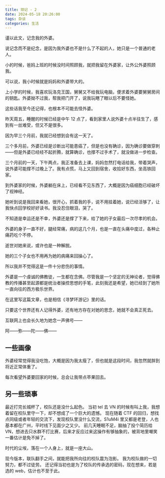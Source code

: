 ```yaml
---
title: 琐记 - 2
date: 2024-05-18 20:26:00
tags: 杂谈
categories: 生活
---
```


谨以此文，记念我的外婆。
<!--more-->

说记念而不是纪念，是因为我外婆也不是什么了不起的人，她只是一个普通的老人。

小的时候，爸妈上班的时候没时间照顾我，就把我留在外婆家，让外公外婆照顾我。

可以说，我小时候就是妈妈和外婆带大的。

上小学的时候，我喜欢玩洛克王国，舅舅又不给我玩电脑，便求着外婆要舅舅房间的钥匙。外婆拗不过我，帮我把门开了，说我玩瞎了眼以后不要怪她。

这些话我至今还记得，也根本不可能去怪外婆。

昨天周五，睡醒的时候已经是中午 12 点了，看到家里人说外婆十点半往生了，感到有一丝难受，但又不是很多。

因为早三个月前，我就已经想到会有这一天了。

三个多月前，外婆已经是诊断出可能患癌了，但是也没有确诊，因为确诊要做穿刺——但是外婆已经经不起折腾，就算确诊，也撑不过手术了，就没做进一步检查。

三个月前的一天，下午两点，我正准备去上课，妈妈忽然打电话给我，带着哭声，说外婆可能撑不过晚上了。我有点慌，马上又回到宿舍，收拾好东西，坐高铁回家。

到外婆家的时候，外婆躺在床上，已经看不见东西了，大概是因为癌细胞已经破坏了视神经。

她听到说是我回来看她，很开心，抓着我的手，说不用挂着她，说已经活够了，让我快点回学校好好读书。我没忍住眼泪，哭了。

不知道是幸运还是不幸，外婆还是撑了下来，给了她的子女最后一次尽孝的机会。

外婆的身子一直不好，腿经常痛，病的这几个月，也是一直在头痛中度过，各种止痛药吃个不停。

逝世对她来说，或许也是一种解脱。

她的三个子女也不用再为她的病痛来回操心了。

所以我并不觉得这是一件十分悲伤的事情。

外婆是一个虔诚的佛教徒，一生都在念佛。尽管我是一个坚定的无神论者，觉得佛教的传播甚至起源都是统治者操控思想的手笔，此刻我还是希望，她已经到了她所一直向往的西方极乐世界。

在这里写这篇文章，也是相信《寻梦环游记》里的话。

只要这个世界还有人记得外婆，还有地方存在对她的思念，她就不会真正死去。

互联网上也会长久地为她念一声佛号——

阿——弥——陀——佛——

## 一些画像

外婆经常觉得我没吃饱，大概是因为我太瘦了，但也就是这段时间，我忽然就胖到将近正常体重了。

每次看望外婆要回家的时候，总会让我带点苹果回去。

## 另一些琐事

最近打完长城杯了，校队还是没什么起色。
当初 tel 去 VN 的时候有叫上我，我想着留在校队里守一下，却不想成了一个巨大的遗憾。
现在随着 CTF 的回归，想找点同级或者年轻的交流下，发现校队里没什么交流，S1uM4i 里又都是老登，人也基本都在广州，平时线下见面少之又少。
前几天睡眠不足，脑抽了投个简历给 VN，想进去只水群不打比赛，后来才反应过来这操作有够抽象的，被背地里嘲笑一番估计是免不掉了。

时代的尘埃，落在一个人身上，就是一座大山。

现今版本，联队翻手之间，就能把我所向往的校队震为泡影。
我为校队做的一切努力，都不过徒劳。
还记得当初也是为了校队的传承选的密码，现在想来，若是选的 web，估计也不至于此。
